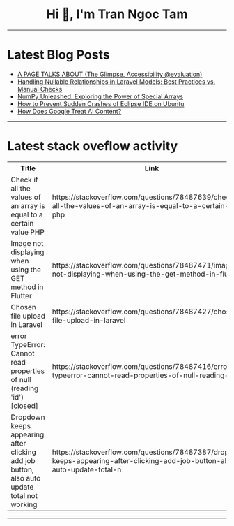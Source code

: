 <h1 align="center">Hi 👋, I'm Tran Ngoc Tam</h1>

---

# Latest Blog Posts 
<!-- BLOG-POST-LIST:START -->
- [A PAGE TALKS ABOUT &lpar;The Glimpse, Accessibility @evaluation&rpar;](https://dev.to/rewirebyautomation/a-page-talks-about-the-glimpse-accessibility-evaluation-dp)
- [Handling Nullable Relationships in Laravel Models: Best Practices vs. Manual Checks](https://dev.to/muhammadsaim/handling-nullable-relationships-in-laravel-models-best-practices-vs-manual-checks-2e1c)
- [NumPy Unleashed: Exploring the Power of Special Arrays](https://dev.to/lohith0512/numpy-unleashed-exploring-the-power-of-special-arrays-55ai)
- [How to Prevent Sudden Crashes of Eclipse IDE on Ubuntu](https://dev.to/toindranildutta/how-to-prevent-sudden-crashes-of-eclipse-ide-on-ubuntu-5bnl)
- [How Does Google Treat AI Content?](https://dev.to/scrumdigital/how-does-google-treat-ai-content-2j9o)
<!-- BLOG-POST-LIST:END -->

---

# Latest stack oveflow activity
<table>
  <tr><th>Title</th><th>Link</th></tr>
  <!-- STACKOVERFLOW:START --><tr><td>Check if all the values of an array is equal to a certain value PHP</td><td>https://stackoverflow.com/questions/78487639/check-if-all-the-values-of-an-array-is-equal-to-a-certain-value-php</td></tr><tr><td>Image not displaying when using the GET method in Flutter</td><td>https://stackoverflow.com/questions/78487471/image-not-displaying-when-using-the-get-method-in-flutter</td></tr><tr><td>Chosen file upload in Laravel</td><td>https://stackoverflow.com/questions/78487427/chosen-file-upload-in-laravel</td></tr><tr><td>error TypeError: Cannot read properties of null &lpar;reading &#39;id&#39;&rpar; [closed]</td><td>https://stackoverflow.com/questions/78487416/error-typeerror-cannot-read-properties-of-null-reading-id</td></tr><tr><td>Dropdown keeps appearing after clicking add job button, also auto update total not working</td><td>https://stackoverflow.com/questions/78487387/dropdown-keeps-appearing-after-clicking-add-job-button-also-auto-update-total-n</td></tr><!-- STACKOVERFLOW:END -->
</table>

---


